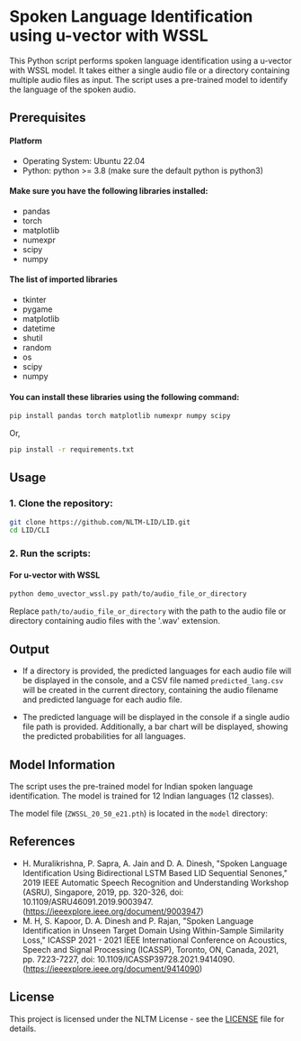 
# Spoken Language Identification using u-vector with WSSL

This Python script performs spoken language identification using a u-vector with WSSL model. It takes either a single audio file or a directory containing multiple audio files as input. The script uses a pre-trained model to identify the language of the spoken audio.

## Prerequisites

#### Platform
- Operating System: Ubuntu 22.04
- Python: python >= 3.8 (make sure the default python is python3)

#### Make sure you have the following libraries installed:

- pandas
- torch
- matplotlib
- numexpr
- scipy
- numpy

#### The list of imported libraries

- tkinter
- pygame
- matplotlib
- datetime
- shutil
- random
- os
- scipy
- numpy

#### You can install these libraries using the following command:

```bash
pip install pandas torch matplotlib numexpr numpy scipy
```
Or,

```bash
pip install -r requirements.txt
```

## Usage

### 1. Clone the repository:

```bash
git clone https://github.com/NLTM-LID/LID.git
cd LID/CLI
```

### 2. Run the scripts:

#### For u-vector with WSSL
```bash
python demo_uvector_wssl.py path/to/audio_file_or_directory
```

Replace `path/to/audio_file_or_directory` with the path to the audio file or directory containing audio files with the '.wav' extension.

## Output

- If a directory is provided, the predicted languages for each audio file will be displayed in the console, and a CSV file named `predicted_lang.csv` will be created in the current directory, containing the audio filename and predicted language for each audio file.

- The predicted language will be displayed in the console if a single audio file path is provided. Additionally, a bar chart will be displayed, showing the predicted probabilities for all languages.

## Model Information

The script uses the pre-trained model for Indian spoken language identification. The model is trained for 12 Indian languages (12 classes).

The model file (`ZWSSL_20_50_e21.pth`) is located in the `model` directory:


## References

- H. Muralikrishna, P. Sapra, A. Jain and D. A. Dinesh, "Spoken Language Identification Using Bidirectional LSTM Based LID Sequential Senones," 2019 IEEE Automatic Speech Recognition and Understanding Workshop (ASRU), Singapore, 2019, pp. 320-326, doi: 10.1109/ASRU46091.2019.9003947.(https://ieeexplore.ieee.org/document/9003947)
- M. H, S. Kapoor, D. A. Dinesh and P. Rajan, "Spoken Language Identification in Unseen Target Domain Using Within-Sample Similarity Loss," ICASSP 2021 - 2021 IEEE International Conference on Acoustics, Speech and Signal Processing (ICASSP), Toronto, ON, Canada, 2021, pp. 7223-7227, doi: 10.1109/ICASSP39728.2021.9414090.(https://ieeexplore.ieee.org/document/9414090)

## License

This project is licensed under the NLTM License - see the [LICENSE](../LICENSE) file for details.
